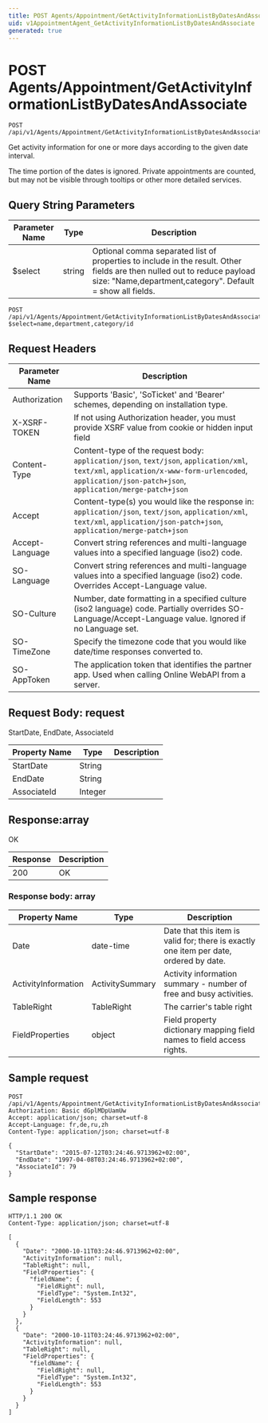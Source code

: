 ```yaml
---
title: POST Agents/Appointment/GetActivityInformationListByDatesAndAssociate
uid: v1AppointmentAgent_GetActivityInformationListByDatesAndAssociate
generated: true
---
```


# POST Agents/Appointment/GetActivityInformationListByDatesAndAssociate

```http
POST /api/v1/Agents/Appointment/GetActivityInformationListByDatesAndAssociate
```

Get activity information for one or more days according to the given date interval.


The time portion of the dates is ignored. Private appointments are counted, but may not be visible through tooltips or other more detailed services.






## Query String Parameters

| Parameter Name | Type |  Description |
|----------------|------|--------------|
| $select | string |  Optional comma separated list of properties to include in the result. Other fields are then nulled out to reduce payload size: "Name,department,category". Default = show all fields. |

```http
POST /api/v1/Agents/Appointment/GetActivityInformationListByDatesAndAssociate?$select=name,department,category/id
```


## Request Headers

| Parameter Name | Description |
|----------------|-------------|
| Authorization  | Supports 'Basic', 'SoTicket' and 'Bearer' schemes, depending on installation type. |
| X-XSRF-TOKEN   | If not using Authorization header, you must provide XSRF value from cookie or hidden input field |
| Content-Type | Content-type of the request body: `application/json`, `text/json`, `application/xml`, `text/xml`, `application/x-www-form-urlencoded`, `application/json-patch+json`, `application/merge-patch+json` |
| Accept         | Content-type(s) you would like the response in: `application/json`, `text/json`, `application/xml`, `text/xml`, `application/json-patch+json`, `application/merge-patch+json` |
| Accept-Language | Convert string references and multi-language values into a specified language (iso2) code. |
| SO-Language | Convert string references and multi-language values into a specified language (iso2) code. Overrides Accept-Language value. |
| SO-Culture | Number, date formatting in a specified culture (iso2 language) code. Partially overrides SO-Language/Accept-Language value. Ignored if no Language set. |
| SO-TimeZone | Specify the timezone code that you would like date/time responses converted to. |
| SO-AppToken | The application token that identifies the partner app. Used when calling Online WebAPI from a server. |

## Request Body: request 

StartDate, EndDate, AssociateId 

| Property Name | Type |  Description |
|----------------|------|--------------|
| StartDate | String |  |
| EndDate | String |  |
| AssociateId | Integer |  |

## Response:array

OK

| Response | Description |
|----------------|-------------|
| 200 | OK |

### Response body: array

| Property Name | Type |  Description |
|----------------|------|--------------|
| Date | date-time | Date that this item is valid for; there is exactly one item per date, ordered by date. |
| ActivityInformation | ActivitySummary | Activity information summary - number of free and busy activities. |
| TableRight | TableRight | The carrier's table right |
| FieldProperties | object | Field property dictionary mapping field names to field access rights. |

## Sample request

```http!
POST /api/v1/Agents/Appointment/GetActivityInformationListByDatesAndAssociate
Authorization: Basic dGplMDpUamUw
Accept: application/json; charset=utf-8
Accept-Language: fr,de,ru,zh
Content-Type: application/json; charset=utf-8

{
  "StartDate": "2015-07-12T03:24:46.9713962+02:00",
  "EndDate": "1997-04-08T03:24:46.9713962+02:00",
  "AssociateId": 79
}
```

## Sample response

```http_
HTTP/1.1 200 OK
Content-Type: application/json; charset=utf-8

[
  {
    "Date": "2000-10-11T03:24:46.9713962+02:00",
    "ActivityInformation": null,
    "TableRight": null,
    "FieldProperties": {
      "fieldName": {
        "FieldRight": null,
        "FieldType": "System.Int32",
        "FieldLength": 553
      }
    }
  },
  {
    "Date": "2000-10-11T03:24:46.9713962+02:00",
    "ActivityInformation": null,
    "TableRight": null,
    "FieldProperties": {
      "fieldName": {
        "FieldRight": null,
        "FieldType": "System.Int32",
        "FieldLength": 553
      }
    }
  }
]
```